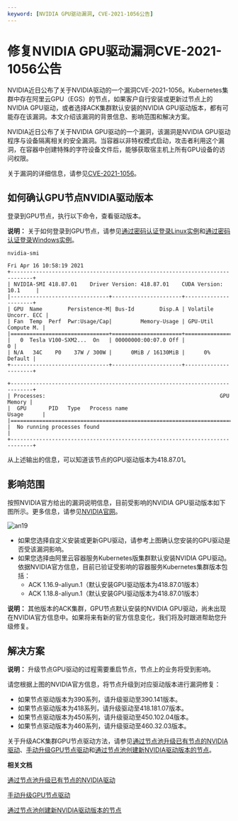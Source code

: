 ```yaml
---
keyword: [NVIDIA GPU驱动漏洞, CVE-2021-1056公告]
---
```


# 修复NVIDIA GPU驱动漏洞CVE-2021-1056公告

NVIDIA近日公布了关于NVIDIA驱动的一个漏洞CVE-2021-1056。Kubernetes集群中存在阿里云GPU（EGS）的节点，如果客户自行安装或更新过节点上的NVIDIA GPU驱动，或者选择ACK集群默认安装的NVIDIA GPU驱动版本，都有可能存在该漏洞。本文介绍该漏洞的背景信息、影响范围和解决方案。

NVIDIA近日公布了关于NVIDIA GPU驱动的一个漏洞，该漏洞是NVIDIA GPU驱动程序与设备隔离相关的安全漏洞。当容器以非特权模式启动，攻击者利用这个漏洞，在容器中创建特殊的字符设备文件后，能够获取宿主机上所有GPU设备的访问权限。

关于漏洞的详细信息，请参见[CVE-2021-1056](https://nvidia.custhelp.com/app/answers/detail/a_id/5142)。

## 如何确认GPU节点NVIDIA驱动版本

登录到GPU节点，执行以下命令，查看驱动版本。

**说明：** 关于如何登录到GPU节点，请参见[通过密码认证登录Linux实例](/intl.zh-CN/实例/连接实例/使用VNC连接实例/通过密码认证登录Linux实例.md)和[通过密码认证登录Windows实例](/intl.zh-CN/实例/连接实例/使用VNC连接实例/通过密码认证登录Windows实例.md)。

```
nvidia-smi

Fri Apr 16 10:58:19 2021
+-----------------------------------------------------------------------------+
| NVIDIA-SMI 418.87.01    Driver Version: 418.87.01    CUDA Version: 10.1     |
|-------------------------------+----------------------+----------------------+
| GPU  Name        Persistence-M| Bus-Id        Disp.A | Volatile Uncorr. ECC |
| Fan  Temp  Perf  Pwr:Usage/Cap|         Memory-Usage | GPU-Util  Compute M. |
|===============================+======================+======================|
|   0  Tesla V100-SXM2...  On   | 00000000:00:07.0 Off |                    0 |
| N/A   34C    P0    37W / 300W |      0MiB / 16130MiB |      0%      Default |
+-------------------------------+----------------------+----------------------+

+-----------------------------------------------------------------------------+
| Processes:                                                       GPU Memory |
|  GPU       PID   Type   Process name                             Usage      |
|=============================================================================|
|  No running processes found                                                 |
+-----------------------------------------------------------------------------+
```

从上述输出的信息，可以知道该节点的GPU驱动版本为418.87.01。

## 影响范围

按照NVIDIA官方给出的漏洞说明信息，目前受影响的NVIDIA GPU驱动版本如下图所示。更多信息，请参见[NVIDIA官网](https://nvidia.custhelp.com/app/answers/detail/a_id/5142)。

![an19](https://static-aliyun-doc.oss-accelerate.aliyuncs.com/assets/img/zh-CN/1834558161/p262160.png)

-   如果您选择自定义安装或更新GPU驱动，请参考上图确认您安装的GPU驱动是否受该漏洞影响。
-   如果您选择由阿里云容器服务Kubernetes版集群默认安装NVIDIA GPU驱动。依据NVIDIA官方信息，目前已验证受影响的容器服务Kubernetes集群版本包括：
    -   ACK 1.16.9-aliyun.1（默认安装GPU驱动版本为418.87.01版本）
    -   ACK 1.18.8-aliyun.1（默认安装GPU驱动版本为418.87.01版本）

**说明：** 其他版本的ACK集群，GPU节点默认安装的NVIDIA GPU驱动，尚未出现在NVIDIA官方信息中。如果将来有新的官方信息变化，我们将及时跟进帮助您升级修复。

## 解决方案

**说明：** 升级节点GPU驱动的过程需要重启节点，节点上的业务将受到影响。

请您根据上图的NVIDIA官方信息，将节点升级到对应驱动版本进行漏洞修复：

-   如果节点驱动版本为390系列，请升级驱动至390.141版本。
-   如果节点驱动版本为418系列，请升级驱动至418.181.07版本。
-   如果节点驱动版本为450系列，请升级驱动至450.102.04版本。
-   如果节点驱动版本为460系列，请升级驱动至460.32.03版本。

关于升级ACK集群GPU节点驱动方法，请参见[通过节点池升级已有节点的NVIDIA驱动]()、[手动升级GPU节点驱动]()和[通过节点池创建新NVIDIA驱动版本的节点]()。

**相关文档**  


[通过节点池升级已有节点的NVIDIA驱动]()

[手动升级GPU节点驱动]()

[通过节点池创建新NVIDIA驱动版本的节点]()

